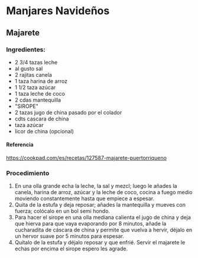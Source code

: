 # Manjares Navideños
## Majarete
### Ingredientes:
- 2 3/4 tazas leche
- al gusto sal
- 2 rajitas canela 
- 1 taza harina de arroz
- 1 1/2 taza azúcar
- 1 taza leche de coco
- 2 cdas mantequilla
- "SIROPE"
- 2 tazas jugo de china pasado por el colador
- cdts cascara de china
- taza azúcar
- licor de china (opcional)
#### Referencia
https://cookpad.com/es/recetas/127587-majarete-puertorriqueno
### Procedimiento
1. En una olla grande echa la leche, la sal y mezcl; luego le añades la canela, harina de arroz, azúcar y la leche de coco, cocina a fuego medio moviendo constantemente hasta que empiece a espesar.
2. Quita de la estufa y deja reposar; añades la mantequilla y mueves con fuerza; colócalo en un bol semi hondo.
3. Para hacer el sirope en una olla mediana calienta el jugo de china y deja que hierva para que vaya evaporando por 8 minutos, añade la cucharadita de cáscara de china y permite que vuelva a hervir, déjalo en un hervor suave por 5 minutos para espesar.
4. Quítalo de la estufa y déjalo reposar y que enfrié. Servir el majarete le echas por encima el sirope espero les agrade.
